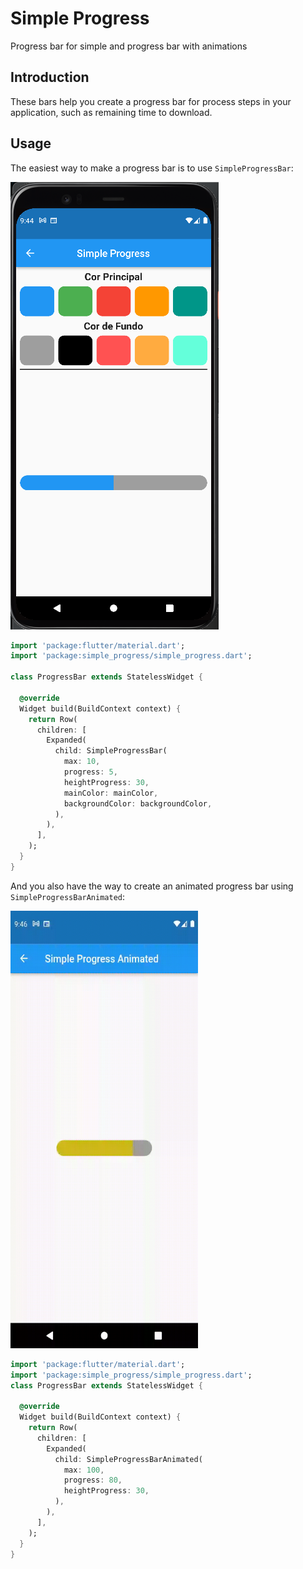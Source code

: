 # Simple Progress

Progress bar for simple and progress bar with animations

## Introduction

These bars help you create a progress bar for process steps in your application, 
such as remaining time to download.

## Usage

The easiest way to make a progress bar is to use `SimpleProgressBar`:

![image](https://github.com/GlaidsonRM/simple_progress/blob/main/examples/ProgressBarExample.png)

```dart
import 'package:flutter/material.dart';
import 'package:simple_progress/simple_progress.dart';

class ProgressBar extends StatelessWidget {
  
  @override
  Widget build(BuildContext context) {
    return Row(
      children: [
        Expanded(
          child: SimpleProgressBar(
            max: 10,
            progress: 5,
            heightProgress: 30,
            mainColor: mainColor,
            backgroundColor: backgroundColor,
          ),
        ),
      ],
    );
  }
}
```

And you also have the way to create an animated progress bar using `SimpleProgressBarAnimated`:

<img alt="animated image" height="700" src="https://github.com/GlaidsonRM/simple_progress/blob/main/examples/ProgressBarAnimated.gif" width="300"/>

```dart
import 'package:flutter/material.dart';
import 'package:simple_progress/simple_progress.dart';
class ProgressBar extends StatelessWidget {
  
  @override
  Widget build(BuildContext context) {
    return Row(
      children: [
        Expanded(
          child: SimpleProgressBarAnimated(
            max: 100, 
            progress: 80, 
            heightProgress: 30,
          ),
        ),
      ],
    );
  }
}
```
